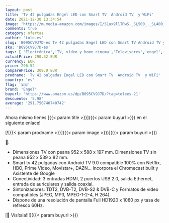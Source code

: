 ```yaml
---
layout: post
title: 'Tv 42 pulgadas Engel LED con Smart TV  Android TV  y WiFi'
date: 2021-12-30 13:34:54
image: 'https://m.media-amazon.com/images/I/51ux9llTRwS._SL500_._SL400_.jpg'
comments: true
category: ofertas
author: 'tole.es'
slug: 'B095CV9J7D-es Tv 42 pulgadas Engel LED con Smart TV Android TV y WiFi'
sku: 'B095CV9J7D-es'
tags: [ 'Electrónica','TV, vídeo y home cinema','Televisores','engel','smart','tv', ]
actualPrice: 290.52 EUR
currency: EUR
price: 290.52
comparePrice: 309.0 EUR
prodname: 'Tv 42 pulgadas Engel LED con Smart TV  Android TV  y WiFi'
country: 'es'
flag: '🇪🇸'
brand: 'Engel'
buyurl: 'https://www.amazon.es/dp/B095CV9J7D/?tag=tolees-21'
descuento: '5.98'
average: '291.750740740742'
---
```


Ahora mismo tienes [{{< param title >}}]({{< param buyurl >}}) en el siguiente enlace!

[![{{< param prodname >}}]({{< param image >}})]({{< param buyurl >}})

🔎:

- Dimensiones TV con peana 952 x 588 x 197 mm. Dimensiones TV sin peana 952 x 539 x 82 mm.
- Smart tv 42 pulgadas con Android TV 9.0 compatible 100% con Netflix, HBO, Prime Video, Movistar+, DAZN... Incorpora el Chromecast built y Asistente de Google
- Conectividad: 3 entradas HDMI, 2 puertos USB 2.0, salida Ethernet, entrada de auriculares y salida coaxial.
- Sintonizadores: TDT2, DVB-T2, DVB-S2 & DVB-C y Formatos de vídeo compatibles (JPEG, MP3, MPEG-1-2-4, H.264).
- Dispone de una resolución de pantalla Full HD1920 x 1080 px y tasa de refresco 60Hz.

[🛒 Visítala!!!]({{< param buyurl >}})
